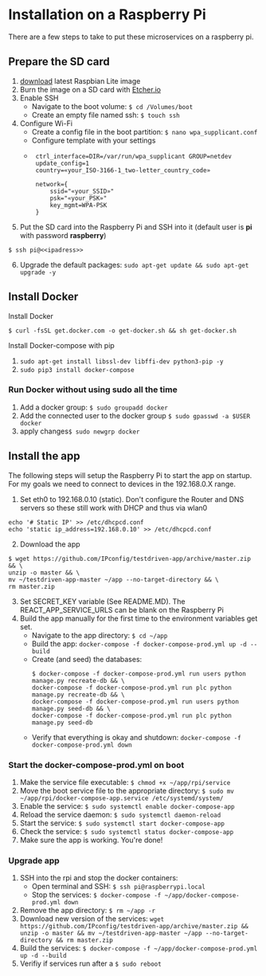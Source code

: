 # Installation on a Raspberry Pi
There are a few steps to take to put these microservices on a raspberry pi.
## Prepare the SD card
1. [download](https://downloads.raspberrypi.org/raspbian_lite_latest) latest Raspbian Lite image
2. Burn the image on a SD card with [Etcher.io](https://etcher.io)
3. Enable SSH
    - Navigate to the boot volume: `$ cd /Volumes/boot`
    - Create an empty file named ssh: `$ touch ssh`
4. Configure Wi-Fi
    - Create a config file in the boot partition: `$ nano wpa_supplicant.conf`
    - Configure template with your settings
    -  ```
        ctrl_interface=DIR=/var/run/wpa_supplicant GROUP=netdev
        update_config=1
        country=«your_ISO-3166-1_two-letter_country_code»
        
        network={
            ssid="«your_SSID»"
            psk="«your_PSK»"
            key_mgmt=WPA-PSK
        }
        ```
5. Put the SD card into the Raspberry Pi and SSH into it (default user is **pi** with password **raspberry**)
```
$ ssh pi@<<ipadress>>
```
6. Upgrade the default packages: `sudo apt-get update && sudo apt-get upgrade -y`

## Install Docker
Install Docker

```
$ curl -fsSL get.docker.com -o get-docker.sh && sh get-docker.sh
```
Install Docker-compose with pip
1. `sudo apt-get install libssl-dev libffi-dev python3-pip -y`
2. `sudo pip3 install docker-compose`

### Run Docker without using sudo all the time
1. Add a docker group: `$ sudo groupadd docker`
2. Add the connected user to the docker group `$ sudo gpasswd -a $USER docker`
3. apply changes`$ sudo newgrp docker`


## Install the app
The following steps will setup the Raspberry Pi to start the app on startup. For my goals we need to connect to devices in the 192.168.0.X range.
1. Set eth0 to 192.168.0.10 (static). Don't configure the Router and DNS servers so these still work with DHCP and thus via wlan0
```
echo '# Static IP' >> /etc/dhcpcd.conf
echo 'static ip_address=192.168.0.10' >> /etc/dhcpcd.conf
```
2. Download the app
```
$ wget https://github.com/IPconfig/testdriven-app/archive/master.zip && \
unzip -o master && \
mv ~/testdriven-app-master ~/app --no-target-directory && \
rm master.zip
```
3. Set SECRET_KEY variable (See README.MD). The REACT_APP_SERVICE_URLS can be blank on the Raspberry Pi
4. Build the app manually for the first time to the environment variables get set.
   - Navigate to the app directory: `$ cd ~/app`
   - Build the app: `docker-compose -f docker-compose-prod.yml up -d --build`
   - Create (and seed) the databases: 
        ```
        $ docker-compose -f docker-compose-prod.yml run users python manage.py recreate-db && \
        docker-compose -f docker-compose-prod.yml run plc python manage.py recreate-db && \
        docker-compose -f docker-compose-prod.yml run users python manage.py seed-db && \
        docker-compose -f docker-compose-prod.yml run plc python manage.py seed-db
        ```
   - Verify that everything is okay and shutdown: `docker-compose -f docker-compose-prod.yml down`

### Start the docker-compose-prod.yml on boot
1. Make the service file executable: `$ chmod +x ~/app/rpi/service`
2. Move the boot service file to the appropriate directory: `$ sudo mv ~/app/rpi/docker-compose-app.service /etc/systemd/system/`
3. Enable the service: `$ sudo systemctl enable docker-compose-app`
4. Reload the service daemon: `$ sudo systemctl daemon-reload`
5. Start the service: `$ sudo systemctl start docker-compose-app`
6. Check the service: `$ sudo systemctl status docker-compose-app`
7. Make sure the app is working. You're done!


### Upgrade app
1. SSH into the rpi and stop the docker containers: 
   - Open terminal and SSH: `$ ssh pi@raspberrypi.local`
   - Stop the services: `$ docker-compose -f ~/app/docker-compose-prod.yml down`
2. Remove the app directory: `$ rm ~/app -r`
3. Download new version of the services: `wget https://github.com/IPconfig/testdriven-app/archive/master.zip &&
unzip -o master &&
mv ~/testdriven-app-master ~/app --no-target-directory &&
rm master.zip`
4. Build the services: `$ docker-compose -f ~/app/docker-compose-prod.yml up -d --build`
5. Verifiy if services run after a `$ sudo reboot`